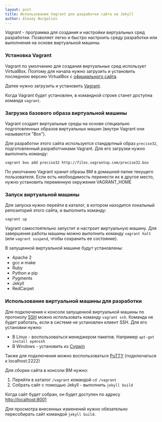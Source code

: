 ```yaml
---
layout: post
title: Использование Vagrant для разработки сайта на Jekyll
author: Alexey Nurgaliev
---
```


*Vagrant* - программа для создания и настройки виртуальных сред разработки. Позволяет легко и быстро настроить среду разработки или выполнения на основе виртуальной машины.

### Установка Vagrant

Vagrant по умолчанию для создания виртуальных сред использует VirtualBox. Поэтому для начала нужно загрузить и установить последнюю версию VirtualBox с [официального сайта](https://www.virtualbox.org/wiki/Downloads).

Далее нужно загрузить и установить [Vagrant](http://www.vagrantup.com/downloads).

Когда Vagrant будет установлен, в командной строке станет доступна команда `vagrant`.

### Загрузка базового образа виртуальной машины

Vagrant создает виртуальные среды на основе специально подготовленных образов виртуальных машин (внутри Vagrant они называются "Box").

Для разработки этого сайта используется стандартный образ `precise32`, подготовленный разработчиками Vagrant. Для его загрузки нужно выполнить команду:

`vagrant box add precise32 http://files.vagrantup.com/precise32.box`

<div class="alert alert-info">
По умолчанию Vagrant хранит образы ВМ в домашней папке текущего пользователя. Если есть необходимость перенести их в другое место, нужно установить переменную окружения VAGRANT_HOME
</div>

### Запуск виртуальной машины

Для запуска нужно перейти в каталог, в котором находится локальный репозиторий этого сайта, и выполнить команду:

`vagrant up`

Vagrant самостоятельно запустит и настроит виртуальную машину. Для завершения работы машины можно выполнить команду `vagrant halt` (или `vagrant suspend`, чтобы сохранить ее состояние).

В запущенной виртуальной машине будут установлены:

* Apache 2
* gcc и make
* Ruby
* Python и pip
* Pygments
* Jekyll
* RedCarpet

### Использование виртуальной машины для разработки

Для подключения к консоли запущенной виртуальной машины по протоколу [SSH](http://ru.wikipedia.org/wiki/SSH) можно использовать команду `vagrant ssh`. Команда не будет работать, если в системе не установлен клиент SSH. Для его установки нужно:

* В Linux - воспользоваться менеджером пакетов. Например `apt-get install openssh`
* В Windows - установить из [Cygwin](http://www.cygwin.com/)

Также для подключения можно воспользоваться [PuTTY](http://www.putty.org/) (подключаться к localhost:2222)

Для сборки сайта в консоли ВМ нужно:

1. Перейти в каталог `/vagrant` командой `cd /vagrant`
2. Собрать сайт с помощью Jekyll - выполнить `jekyll build`

Когда сайт будет собран, он будет доступен по адресу [http://localhost:8001](http://localhost:8001)

Для просмотра внесенных изменений нужно обязательно пересобирать сайт командой `jekyll build`.
